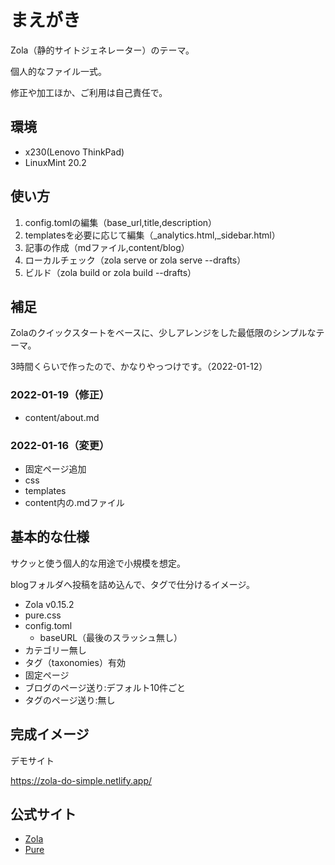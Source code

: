 # まえがき

Zola（静的サイトジェネレーター）のテーマ。

個人的なファイル一式。

修正や加工ほか、ご利用は自己責任で。


## 環境

- x230(Lenovo ThinkPad)
- LinuxMint 20.2


## 使い方

1. config.tomlの編集（base_url,title,description）
2. templatesを必要に応じて編集（_analytics.html,_sidebar.html）
3. 記事の作成（mdファイル,content/blog）
4. ローカルチェック（zola serve or zola serve --drafts）
5. ビルド（zola build or zola build --drafts）


## 補足

Zolaのクイックスタートをベースに、少しアレンジをした最低限のシンプルなテーマ。

3時間くらいで作ったので、かなりやっつけです。（2022-01-12）


### 2022-01-19（修正）

- content/about.md


### 2022-01-16（変更）

- 固定ページ追加
- css
- templates
- content内の.mdファイル


## 基本的な仕様

サクッと使う個人的な用途で小規模を想定。

blogフォルダへ投稿を詰め込んで、タグで仕分けるイメージ。

- Zola v0.15.2
- pure.css
- config.toml
	- baseURL（最後のスラッシュ無し）
- カテゴリー無し
- タグ（taxonomies）有効
- 固定ページ
- ブログのページ送り:デフォルト10件ごと
- タグのページ送り:無し


## 完成イメージ

デモサイト

https://zola-do-simple.netlify.app/


## 公式サイト

- [Zola](https://www.getzola.org/)
- [Pure](https://purecss.io/)

